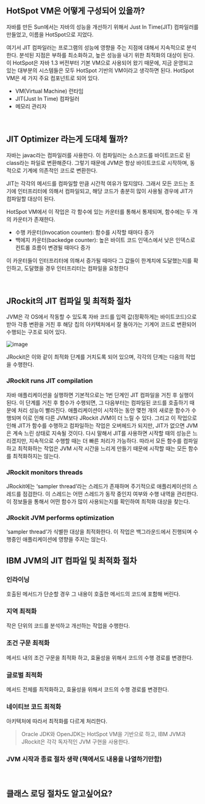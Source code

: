 ## HotSpot VM은 어떻게 구성되어 있을까?

자바를 만든 Sun에서는 자바의 성능을 개선하기 위해서 Just In Time(JIT) 컴파일러를 만들었고, 이름을 HotSpot으로 지었다.

여기서 JIT 컴파일러는 프로그램의 성능에 영향을 주는 지점에 대해서 지속적으로 분석한다. 분석된 지점은 부하를 최소화하고, 높은 성능을 내기 위한 최적화의 대상이 된다. 이 HotSpot은 자바 1.3 버전부터 기본 VM으로 사용되어 왔기 때문에, 지금 운영되고 있는 대부분의 시스템들은 모두 HotSpot 기반의 VM이라고 생각하면 된다. HotSpot VM은 세 가지 주요 컴포넌트로 되어 있다.

- VM(Virtual Machine) 런타임
- JIT(Just In Time) 컴파일러
- 메모리 관리자

<br>

## JIT Optimizer 라는게 도대체 뭘까?

자바는 javac라는 컴파일러를 사용한다. 이 컴파일러는 소스코드를 바이트코드로 된 class라는 파일로 변환해준다. 그렇기 때문에 JVM은 항상 바이트코드로 시작하며, 동적으로 기계에 의존적인 코드로 변환한다.

JIT는 각각의 메서드를 컴파일할 만큼 시간적 여유가 많지않다. 그래서 모든 코드는 초기에 인터프리터에 의해서 컴파일되고, 해당 코드가 충분히 많이 사용될 경우에 JIT가 컴파일할 대상이 된다.

HotSpot VM에서 이 작업은 각 함수에 있는 카운터를 통해서 통제되며, 함수에는 두 개의 카운터가 존재한다.

- 수행 카운터(Invocation counter): 함수를 시작할 때마다 증가
- 백에지 카운터(backedge counter): 높은 바이트 코드 인덱스에서 낮은 인덱스로 컨트롤 흐름이 변경될 때마다 증가

이 카운터들이 인터프리터에 의해서 증가될 때마다 그 값들이 한계치에 도달했는지를 확인하고, 도달했을 경우 인터프리터는 컴파일을 요청한다

<br>

## JRockit의 JIT 컴파일 및 최적화 절차

JVM은 각 OS에서 작동할 수 있도록 자바 코드를 입력 값(정확하게는 바이트코드)으로 받아 각종 변환을 거친 후 해당 칩의 아키텍처에서 잘 돌아가는 기계어 코드로 변환되어 수행되는 구조로 되어 있다.

![image](https://github.com/rlatmd0829/java-performance-tuning/assets/70622731/36b6311b-335d-4b48-baeb-50d5cd2b0f96)

JRockit은 이와 같이 최적화 단계를 거치도록 되어 있으며, 각각의 단계는 다음의 작업을 수행한다.

### JRockit runs JIT compilation

자바 애플리케이션을 실행하면 기본적으로는 1번 단계인 JIT 컴파일을 거친 후 실행이 된다. 이 단계를 거친 후 함수가 수행되면, 그 다음부터는 컴파일된 코드를 호출하기 때문에 처리 성능이 빨라진다.
애플리케이션이 시작하는 동안 몇천 개의 새로운 함수가 수행되며 이로 인해 다른 JVM보다 JRockit JVM이 더 느릴 수 있다. 그리고 이 작업으로 인해 JIT가 함수를 수행하고 컴파일하는 작업은 오버헤드가 되지만, JIT가 없으면 JVM은 계속 느린 상태로 지속될 것이다. 다시 말해서 JIT를 사용하면 시작할 때의 성능은 느리겠지만, 지속적으로 수행할 때는 더 빠른 처리가 가능하다. 따라서 모든 함수를 컴파일하고 최적화하는 작업은 JVM 시작 시간을 느리게 만들기 때문에 시작할 때는 모든 함수를 최적화하지는 않는다.

### JRockit monitors threads
JRockit에는 ‘sampler thread’라는 스레드가 존재하며 주기적으로 애플리케이션의 스레드를 점검한다. 이 스레드는 어떤 스레드가 동작 중인지 여부와 수행 내역을 관리한다. 이 정보들을 통해서 어떤 함수가 많이 사용되는지를 확인하여 최적화 대상을 찾는다.

### JRockit JVM performs optimization
‘sampler thread’가 식별한 대상을 최적화한다. 이 작업은 백그라운드에서 진행되며 수행중인 애플리케이션에 영향을 주지는 않는다.


## IBM JVM의 JIT 컴파일 및 최적화 절차

### 인라이닝

호출된 메서드가 단순할 경우 그 내용이 호출한 메서드의 코드에 포함해 버린다.

### 지역 최적화

작은 단위의 코드를 분석하고 개선하는 작업을 수행한다.

### 조건 구문 최적화

메서드 내의 조건 구문을 최적화 하고, 효율성을 위해서 코드의 수행 경로를 변경한다.

### 글로벌 최적화

메서드 전체를 최적화하고, 효율성을 위해서 코드의 수행 경로를 변경한다.

### 네이티브 코드 최적화

아키텍처에 따라서 최적화를 다르게 처리한다.


> Oracle JDK와 OpenJDK는 HotSpot VM을 기반으로 하고, IBM JVM과 JRockit은 각각 독자적인 JVM 구현을 사용한다.


### JVM 시작과 종료 절차 생략 (책에서도 내용을 나열하기만함)

<br>

## 클래스 로딩 절차도 알고싶어요?











